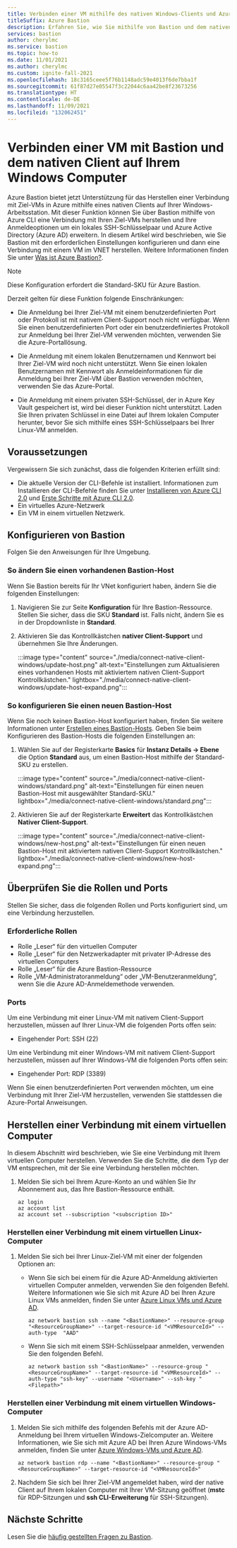 ```yaml
---
title: Verbinden einer VM mithilfe des nativen Windows-Clients und Azure Bastion
titleSuffix: Azure Bastion
description: Erfahren Sie, wie Sie mithilfe von Bastion und dem nativen Windows-Client eine Verbindung zu einer VM von einem Windows Computer herstellen.
services: bastion
author: cherylmc
ms.service: bastion
ms.topic: how-to
ms.date: 11/01/2021
ms.author: cherylmc
ms.custom: ignite-fall-2021
ms.openlocfilehash: 18c3165ceee5f76b1148adc59e4013f6de7bba1f
ms.sourcegitcommit: 61f87d27e05547f3c22044c6aa42be8f23673256
ms.translationtype: HT
ms.contentlocale: de-DE
ms.lasthandoff: 11/09/2021
ms.locfileid: "132062451"
---
```

# <a name="connect-to-a-vm-using-bastion-and-the-native-client-on-your-windows-computer"></a>Verbinden einer VM mit Bastion und dem nativen Client auf Ihrem Windows Computer

Azure Bastion bietet jetzt Unterstützung für das Herstellen einer Verbindung mit Ziel-VMs in Azure mithilfe eines nativen Clients auf Ihrer Windows-Arbeitsstation. Mit dieser Funktion können Sie über Bastion mithilfe von Azure CLI eine Verbindung mit Ihren Ziel-VMs herstellen und Ihre Anmeldeoptionen um ein lokales SSH-Schlüsselpaar und Azure Active Directory (Azure AD) erweitern. In diesem Artikel wird beschrieben, wie Sie Bastion mit den erforderlichen Einstellungen konfigurieren und dann eine Verbindung mit einem VM im VNET herstellen. Weitere Informationen finden Sie unter [Was ist Azure Bastion?](bastion-overview.md).

> [!NOTE]
> Diese Konfiguration erfordert die Standard-SKU für Azure Bastion.
>

Derzeit gelten für diese Funktion folgende Einschränkungen:

* Die Anmeldung bei Ihrer Ziel-VM mit einem benutzerdefinierten Port oder Protokoll ist mit nativem Client-Support noch nicht verfügbar. Wenn Sie einen benutzerdefinierten Port oder ein benutzerdefiniertes Protokoll zur Anmeldung bei Ihrer Ziel-VM verwenden möchten, verwenden Sie die Azure-Portallösung.

* Die Anmeldung mit einem lokalen Benutzernamen und Kennwort bei Ihrer Ziel-VM wird noch nicht unterstützt. Wenn Sie einen lokalen Benutzernamen mit Kennwort als Anmeldeinformationen für die Anmeldung bei Ihrer Ziel-VM über Bastion verwenden möchten, verwenden Sie das Azure-Portal.

* Die Anmeldung mit einem privaten SSH-Schlüssel, der in Azure Key Vault gespeichert ist, wird bei dieser Funktion nicht unterstützt. Laden Sie Ihren privaten Schlüssel in eine Datei auf Ihrem lokalen Computer herunter, bevor Sie sich mithilfe eines SSH-Schlüsselpaars bei Ihrer Linux-VM anmelden.

## <a name="prerequisites"></a><a name="prereq"></a>Voraussetzungen

Vergewissern Sie sich zunächst, dass die folgenden Kriterien erfüllt sind:

* Die aktuelle Version der CLI-Befehle ist installiert. Informationen zum Installieren der CLI-Befehle finden Sie unter [Installieren von Azure CLI 2.0](/cli/azure/install-azure-cli) und [Erste Schritte mit Azure CLI 2.0](/cli/azure/get-started-with-azure-cli).
* Ein virtuelles Azure-Netzwerk
* Ein VM in einem virtuellen Netzwerk.

## <a name="configure-bastion"></a>Konfigurieren von Bastion

Folgen Sie den Anweisungen für Ihre Umgebung.

### <a name="to-modify-an-existing-bastion-host"></a>So ändern Sie einen vorhandenen Bastion-Host

Wenn Sie Bastion bereits für Ihr VNet konfiguriert haben, ändern Sie die folgenden Einstellungen:

1. Navigieren Sie zur Seite **Konfiguration** für Ihre Bastion-Ressource. Stellen Sie sicher, dass die SKU **Standard** ist. Falls nicht, ändern Sie es in der Dropdownliste in **Standard**.
1. Aktivieren Sie das Kontrollkästchen **nativer Client-Support** und übernehmen Sie Ihre Änderungen.

    :::image type="content" source="./media/connect-native-client-windows/update-host.png" alt-text="Einstellungen zum Aktualisieren eines vorhandenen Hosts mit aktiviertem nativen Client-Support Kontrollkästchen." lightbox="./media/connect-native-client-windows/update-host-expand.png":::

### <a name="to-configure-a-new-bastion-host"></a>So konfigurieren Sie einen neuen Bastion-Host

Wenn Sie noch keinen Bastion-Host konfiguriert haben, finden Sie weitere Informationen unter [Erstellen eines Bastion-Hosts](tutorial-create-host-portal.md#createhost). Geben Sie beim Konfigurieren des Bastion-Hosts die folgenden Einstellungen an:

1. Wählen Sie auf der Registerkarte **Basics** für **Instanz Details -> Ebene** die Option **Standard** aus, um einen Bastion-Host mithilfe der Standard-SKU zu erstellen.

   :::image type="content" source="./media/connect-native-client-windows/standard.png" alt-text="Einstellungen für einen neuen Bastion-Host mit ausgewählter Standard-SKU." lightbox="./media/connect-native-client-windows/standard.png":::
1. Aktivieren Sie auf der Registerkarte **Erweitert** das Kontrollkästchen **Nativer Client-Support**.

   :::image type="content" source="./media/connect-native-client-windows/new-host.png" alt-text="Einstellungen für einen neuen Bastion-Host mit aktiviertem nativen Client-Support Kontrollkästchen." lightbox="./media/connect-native-client-windows/new-host-expand.png":::

## <a name="verify-roles-and-ports"></a>Überprüfen Sie die Rollen und Ports

Stellen Sie sicher, dass die folgenden Rollen und Ports konfiguriert sind, um eine Verbindung herzustellen.

### <a name="required-roles"></a>Erforderliche Rollen

* Rolle „Leser“ für den virtuellen Computer
* Rolle „Leser“ für den Netzwerkadapter mit privater IP-Adresse des virtuellen Computers
* Rolle „Leser“ für die Azure Bastion-Ressource
* Rolle „VM-Administratoranmeldung“ oder „VM-Benutzeranmeldung“, wenn Sie die Azure AD-Anmeldemethode verwenden.

### <a name="ports"></a>Ports

Um eine Verbindung mit einer Linux-VM mit nativem Client-Support herzustellen, müssen auf Ihrer Linux-VM die folgenden Ports offen sein:

* Eingehender Port: SSH (22)

Um eine Verbindung mit einer Windows-VM mit nativem Client-Support herzustellen, müssen auf Ihrer Windows-VM die folgenden Ports offen sein:

* Eingehender Port: RDP (3389)

Wenn Sie einen benutzerdefinierten Port verwenden möchten, um eine Verbindung mit Ihrer Ziel-VM herzustellen, verwenden Sie stattdessen die Azure-Portal Anweisungen.

## <a name="connect-to-a-vm"></a><a name="connect"></a>Herstellen einer Verbindung mit einem virtuellen Computer

In diesem Abschnitt wird beschrieben, wie Sie eine Verbindung mit Ihrem virtuellen Computer herstellen. Verwenden Sie die Schritte, die dem Typ der VM entsprechen, mit der Sie eine Verbindung herstellen möchten.

1. Melden Sie sich bei Ihrem Azure-Konto an und wählen Sie Ihr Abonnement aus, das Ihre Bastion-Ressource enthält.

   ```azurecli-interactive
   az login
   az account list
   az account set --subscription "<subscription ID>"
   ```

### <a name="connect-to-a-linux-vm"></a>Herstellen einer Verbindung mit einem virtuellen Linux-Computer

1. Melden Sie sich bei Ihrer Linux-Ziel-VM mit einer der folgenden Optionen an:

   * Wenn Sie sich bei einem für die Azure AD-Anmeldung aktivierten virtuellen Computer anmelden, verwenden Sie den folgenden Befehl. Weitere Informationen wie Sie sich mit Azure AD bei Ihren Azure Linux VMs anmelden, finden Sie unter [Azure Linux VMs und Azure AD](../active-directory/devices/howto-vm-sign-in-azure-ad-linux.md).

     ```azurecli-interactive
     az network bastion ssh --name "<BastionName>" --resource-group "<ResourceGroupName>" --target-resource-id "<VMResourceId>" --auth-type  "AAD"
     ```

   * Wenn Sie sich mit einem SSH-Schlüsselpaar anmelden, verwenden Sie den folgenden Befehl.

      ```azurecli-interactive
      az network bastion ssh "<BastionName>" --resource-group "<ResourceGroupName>" --target-resource-id "<VMResourceId>" --auth-type "ssh-key" --username "<Username>" --ssh-key "<Filepath>"
      ```

### <a name="connect-to-a-windows-vm"></a>Herstellen einer Verbindung mit einem virtuellen Windows-Computer

1. Melden Sie sich mithilfe des folgenden Befehls mit der Azure AD-Anmeldung bei Ihrem virtuellen Windows-Zielcomputer an. Weitere Informationen, wie Sie sich mit Azure AD bei Ihren Azure Windows-VMs anmelden, finden Sie unter [Azure Windows-VMs und Azure AD](../active-directory/devices/howto-vm-sign-in-azure-ad-windows.md).

      ```azurecli-interactive
      az network bastion rdp --name "<BastionName>" --resource-group "<ResourceGroupName>" --target-resource-id "<VMResourceId>"
      ```

1. Nachdem Sie sich bei Ihrer Ziel-VM angemeldet haben, wird der native Client auf Ihrem lokalen Computer mit Ihrer VM-Sitzung geöffnet (**mstc** für RDP-Sitzungen und **ssh CLI-Erweiterung** für SSH-Sitzungen).

## <a name="next-steps"></a>Nächste Schritte

Lesen Sie die [häufig gestellten Fragen zu Bastion](bastion-faq.md).

